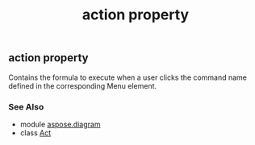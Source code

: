 ﻿---
title: action property
second_title: Aspose.Diagram for Python via .NET API References
description: 
type: docs
weight: 40
url: /python-net/aspose.diagram/act/action/
is_root: false
---

## action property


Contains the formula to execute when a user clicks the command name defined in the corresponding Menu element.

### See Also
* module [aspose.diagram](../../)
* class [Act](/diagram/python-net/aspose.diagram/act)

